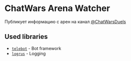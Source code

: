 # ChatWars Arena Watcher
Публикует информацию с арен на канал
[@ChatWarsDuels](https://t.me/ChatWarsDuels)

## Used libraries
-  [`telebot`](https://github.com/tucnak/telebot) - Bot framework
-  [`logrus`](https://github.com/sfirupsen/logrus) - Logging